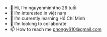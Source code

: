 - 👋 Hi, I’m nguyenminhtho 26 tuổi
- 👀 I’m interested in việt nam
- 🌱 I’m currently learning Hồ Chí Minh
- 💞️ I’m looking to collaborate 
- 📫 How to reach me phongv610@gmail.com

<!---
nguyenminhtho995/nguyenminhtho995 is a ✨ special ✨ repository because its `README.md` (this file) appears on your GitHub profile.
You can click the Preview link to take a look at your changes.
--->
